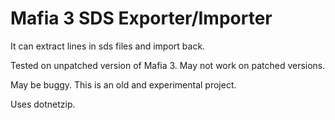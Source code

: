 # Mafia 3 SDS Exporter/Importer

It can extract lines in sds files and import back.

Tested on unpatched version of Mafia 3. May not work on patched versions.

May be buggy. This is an old and experimental project.

Uses dotnetzip.
